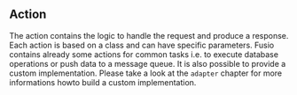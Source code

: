 
## Action

The action contains the logic to handle the request and produce a response. Each 
action is based on a class and can have specific parameters. Fusio contains 
already some actions for common tasks i.e. to execute database operations or 
push data to a message queue. It is also possible to provide a custom 
implementation. Please take a look at the `adapter` chapter for more 
informations howto build a custom implementation.

